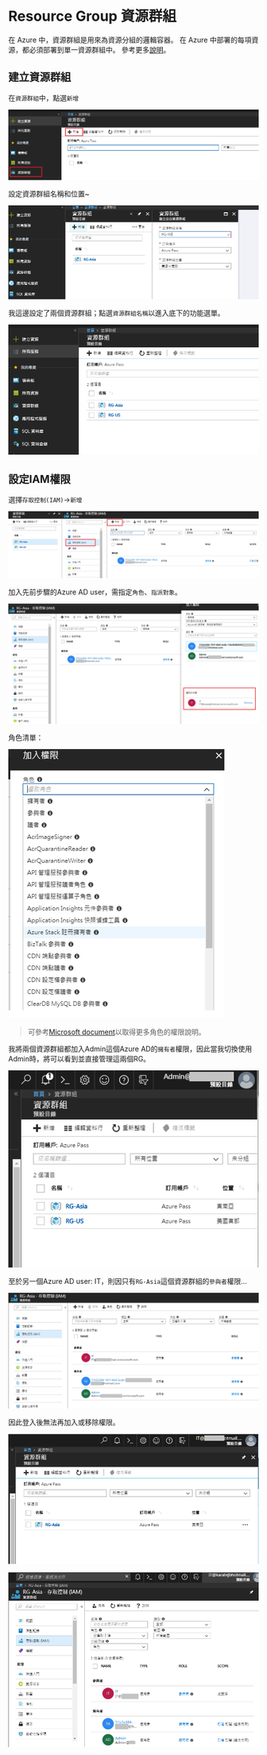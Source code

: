 

# Resource Group 資源群組

在 Azure 中，資源群組是用來為資源分組的邏輯容器。 在 Azure 中部署的每項資源，都必須部署到單一資源群組中。
參考更多[說明](https://docs.microsoft.com/zh-tw/azure/architecture/cloud-adoption-guide/adoption-intro/resource-group)。


## 建立資源群組
 
在`資源群組`中，點選`新增`

![](../assets/005.png)



設定資源群組名稱和位置~

![](../assets/006.png)


我這邊設定了兩個資源群組；點選`資源群組名稱`以進入底下的功能選單。

![](../assets/007.png)



## 設定IAM權限

選擇`存取控制(IAM)`->`新增`

![](../assets/008.png)


加入先前步驟的Azure AD user，需指定`角色`、`指派對象`。

![](../assets/009.png)


角色清單：

![](../assets/009-1.png)

> 可參考[Microsoft document](https://docs.microsoft.com/zh-tw/azure/role-based-access-control/built-in-roles)以取得更多角色的權限說明。 


我將兩個資源群組都加入Admin這個Azure AD的`擁有者`權限，因此當我切換使用Admin時，將可以看到並直接管理這兩個RG。

![](../assets/009-2.png)


至於另一個Azure AD user: IT，則因只有`RG-Asia`這個資源群組的`參與者`權限...

![](../assets/009-3.png)


因此登入後無法再加入或移除權限。

![](../assets/013.png)

![](../assets/009-4.png)


